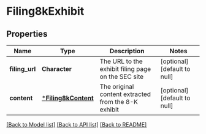 # Filing8kExhibit

## Properties
Name | Type | Description | Notes
------------ | ------------- | ------------- | -------------
**filing_url** | **Character** | The URL to the exhibit filing page on the SEC site | [optional] [default to null]
**content** | [***Filing8kContent**](Filing8kContent.md) | The original content extracted from the 8-K exhibit | [optional] [default to null]

[[Back to Model list]](../README.md#documentation-for-models) [[Back to API list]](../README.md#documentation-for-api-endpoints) [[Back to README]](../README.md)


